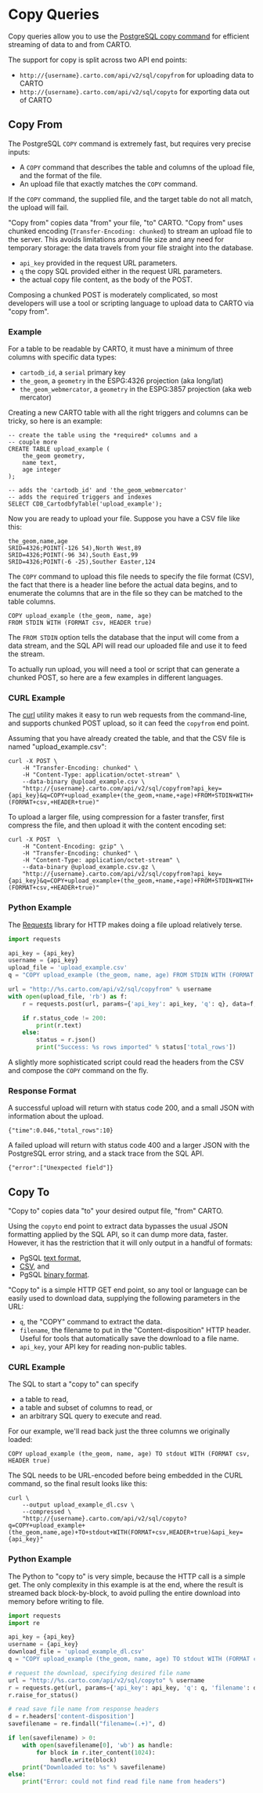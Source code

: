 # Copy Queries

Copy queries allow you to use the [PostgreSQL copy command](https://www.postgresql.org/docs/10/static/sql-copy.html) for efficient streaming of data to and from CARTO.

The support for copy is split across two API end points:

* `http://{username}.carto.com/api/v2/sql/copyfrom` for uploading data to CARTO
* `http://{username}.carto.com/api/v2/sql/copyto` for exporting data out of CARTO

## Copy From

The PostgreSQL `COPY` command is extremely fast, but requires very precise inputs:

* A `COPY` command that describes the table and columns of the upload file, and the format of the file.
* An upload file that exactly matches the `COPY` command.

If the `COPY` command, the supplied file, and the target table do not all match, the upload will fail.

"Copy from" copies data "from" your file, "to" CARTO. "Copy from" uses chunked encoding (`Transfer-Encoding: chunked`) to stream an upload file to the server. This avoids limitations around file size and any need for temporary storage: the data travels from your file straight into the database.

* `api_key` provided in the request URL parameters.
* `q` the copy SQL provided either in the request URL parameters.
* the actual copy file content, as the body of the POST.

Composing a chunked POST is moderately complicated, so most developers will use a tool or scripting language to upload data to CARTO via "copy from". 

### Example

For a table to be readable by CARTO, it must have a minimum of three columns with specific data types:

* `cartodb_id`, a `serial` primary key
* `the_geom`, a `geometry` in the ESPG:4326 projection (aka long/lat)
* `the_geom_webmercator`, a `geometry` in the ESPG:3857 projection (aka web mercator)

Creating a new CARTO table with all the right triggers and columns can be tricky, so here is an example:

    -- create the table using the *required* columns and a
    -- couple more
    CREATE TABLE upload_example (
        the_geom geometry,
        name text,
        age integer
    );

    -- adds the 'cartodb_id' and 'the_geom_webmercator'
    -- adds the required triggers and indexes
    SELECT CDB_CartodbfyTable('upload_example');

Now you are ready to upload your file. Suppose you have a CSV file like this:

    the_geom,name,age
    SRID=4326;POINT(-126 54),North West,89
    SRID=4326;POINT(-96 34),South East,99
    SRID=4326;POINT(-6 -25),Souther Easter,124

The `COPY` command to upload this file needs to specify the file format (CSV), the fact that there is a header line before the actual data begins, and to enumerate the columns that are in the file so they can be matched to the table columns.

    COPY upload_example (the_geom, name, age)
    FROM STDIN WITH (FORMAT csv, HEADER true)

The `FROM STDIN` option tells the database that the input will come from a data stream, and the SQL API will read our uploaded file and use it to feed the stream.

To actually run upload, you will need a tool or script that can generate a chunked POST, so here are a few examples in different languages.

### CURL Example

The [curl](https://curl.haxx.se/) utility makes it easy to run web requests from the command-line, and supports chunked POST upload, so it can feed the `copyfrom` end point.

Assuming that you have already created the table, and that the CSV file is named "upload_example.csv":

    curl -X POST \
        -H "Transfer-Encoding: chunked" \
        -H "Content-Type: application/octet-stream" \
        --data-binary @upload_example.csv \
        "http://{username}.carto.com/api/v2/sql/copyfrom?api_key={api_key}&q=COPY+upload_example+(the_geom,+name,+age)+FROM+STDIN+WITH+(FORMAT+csv,+HEADER+true)"

To upload a larger file, using compression for a faster transfer, first compress the file, and then upload it with the content encoding set:

    curl -X POST  \
        -H "Content-Encoding: gzip" \
        -H "Transfer-Encoding: chunked" \
        -H "Content-Type: application/octet-stream" \
        --data-binary @upload_example.csv.gz \
        "http://{username}.carto.com/api/v2/sql/copyfrom?api_key={api_key}&q=COPY+upload_example+(the_geom,+name,+age)+FROM+STDIN+WITH+(FORMAT+csv,+HEADER+true)"


### Python Example

The [Requests](http://docs.python-requests.org/en/master/user/quickstart/) library for HTTP makes doing a file upload relatively terse.

```python
import requests

api_key = {api_key}
username = {api_key}
upload_file = 'upload_example.csv'
q = "COPY upload_example (the_geom, name, age) FROM STDIN WITH (FORMAT csv, HEADER true)"

url = "http://%s.carto.com/api/v2/sql/copyfrom" % username
with open(upload_file, 'rb') as f:
    r = requests.post(url, params={'api_key': api_key, 'q': q}, data=f, stream=True)

    if r.status_code != 200:
        print(r.text)
    else:
        status = r.json()
        print("Success: %s rows imported" % status['total_rows'])
```

A slightly more sophisticated script could read the headers from the CSV and compose the `COPY` command on the fly.

### Response Format

A successful upload will return with status code 200, and a small JSON with information about the upload.

    {"time":0.046,"total_rows":10}

A failed upload will return with status code 400 and a larger JSON with the PostgreSQL error string, and a stack trace from the SQL API.

    {"error":["Unexpected field"]}

## Copy To

"Copy to" copies data "to" your desired output file, "from" CARTO.

Using the `copyto` end point to extract data bypasses the usual JSON formatting applied by the SQL API, so it can dump more data, faster. However, it has the restriction that it will only output in a handful of formats:

* PgSQL [text format](https://www.postgresql.org/docs/10/static/sql-copy.html#id-1.9.3.52.9.2),
* [CSV](https://www.postgresql.org/docs/10/static/sql-copy.html#id-1.9.3.52.9.3), and
* PgSQL [binary format](https://www.postgresql.org/docs/10/static/sql-copy.html#id-1.9.3.52.9.4).

"Copy to" is a simple HTTP GET end point, so any tool or language can be easily used to download data, supplying the following parameters in the URL:

* `q`, the "COPY" command to extract the data.
* `filename`, the filename to put in the "Content-disposition" HTTP header. Useful for tools that automatically save the download to a file name.
* `api_key`, your API key for reading non-public tables.


### CURL Example

The SQL to start a "copy to" can specify

* a table to read,
* a table and subset of columns to read, or
* an arbitrary SQL query to execute and read.

For our example, we'll read back just the three columns we originally loaded:

    COPY upload_example (the_geom, name, age) TO stdout WITH (FORMAT csv, HEADER true)

The SQL needs to be URL-encoded before being embedded in the CURL command, so the final result looks like this:

    curl \
        --output upload_example_dl.csv \
		--compressed \
        "http://{username}.carto.com/api/v2/sql/copyto?q=COPY+upload_example+(the_geom,name,age)+TO+stdout+WITH(FORMAT+csv,HEADER+true)&api_key={api_key}"

### Python Example

The Python to "copy to" is very simple, because the HTTP call is a simple get. The only complexity in this example is at the end, where the result is streamed back block-by-block, to avoid pulling the entire download into memory before writing to file.

```python
import requests
import re

api_key = {api_key}
username = {api_key}
download_file = 'upload_example_dl.csv'
q = "COPY upload_example (the_geom, name, age) TO stdout WITH (FORMAT csv, HEADER true)"

# request the download, specifying desired file name
url = "http://%s.carto.com/api/v2/sql/copyto" % username
r = requests.get(url, params={'api_key': api_key, 'q': q, 'filename': download_file}, stream=True)
r.raise_for_status()

# read save file name from response headers
d = r.headers['content-disposition']
savefilename = re.findall("filename=(.+)", d)

if len(savefilename) > 0:
    with open(savefilename[0], 'wb') as handle:
        for block in r.iter_content(1024):
            handle.write(block)
    print("Downloaded to: %s" % savefilename)
else:
    print("Error: could not find read file name from headers")
```

